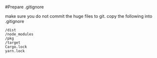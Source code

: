 #Prepare .gitignore

make sure you do not commit the huge files to git.
copy the following into .gitignore

```
/dist
/node_modules
/pkg
/target
Cargo.lock
yarn.lock
```